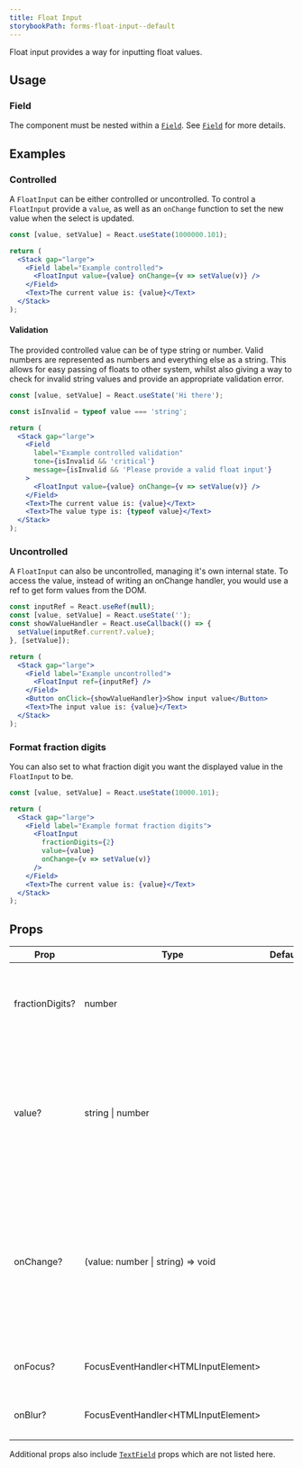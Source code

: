 ```yaml
---
title: Float Input
storybookPath: forms-float-input--default
---
```


Float input provides a way for inputting float values.

## Usage

### Field

The component must be nested within a [`Field`](/package/field). See
[`Field`](/package/field) for more details.

## Examples

### Controlled

A `FloatInput` can be either controlled or uncontrolled. To control a
`FloatInput` provide a `value`, as well as an `onChange` function to set the new
value when the select is updated.

```jsx live
const [value, setValue] = React.useState(1000000.101);

return (
  <Stack gap="large">
    <Field label="Example controlled">
      <FloatInput value={value} onChange={v => setValue(v)} />
    </Field>
    <Text>The current value is: {value}</Text>
  </Stack>
);
```

#### Validation

The provided controlled value can be of type string or number. Valid numbers are
represented as numbers and everything else as a string. This allows for easy
passing of floats to other system, whilst also giving a way to check for invalid
string values and provide an appropriate validation error.

```jsx live
const [value, setValue] = React.useState('Hi there');

const isInvalid = typeof value === 'string';

return (
  <Stack gap="large">
    <Field
      label="Example controlled validation"
      tone={isInvalid && 'critical'}
      message={isInvalid && 'Please provide a valid float input'}
    >
      <FloatInput value={value} onChange={v => setValue(v)} />
    </Field>
    <Text>The current value is: {value}</Text>
    <Text>The value type is: {typeof value}</Text>
  </Stack>
);
```

### Uncontrolled

A `FloatInput` can also be uncontrolled, managing it's own internal state. To
access the value, instead of writing an onChange handler, you would use a ref to
get form values from the DOM.

```jsx live
const inputRef = React.useRef(null);
const [value, setValue] = React.useState('');
const showValueHandler = React.useCallback(() => {
  setValue(inputRef.current?.value);
}, [setValue]);

return (
  <Stack gap="large">
    <Field label="Example uncontrolled">
      <FloatInput ref={inputRef} />
    </Field>
    <Button onClick={showValueHandler}>Show input value</Button>
    <Text>The input value is: {value}</Text>
  </Stack>
);
```

### Format fraction digits

You can also set to what fraction digit you want the displayed value in the
`FloatInput` to be.

```jsx live
const [value, setValue] = React.useState(10000.101);

return (
  <Stack gap="large">
    <Field label="Example format fraction digits">
      <FloatInput
        fractionDigits={2}
        value={value}
        onChange={v => setValue(v)}
      />
    </Field>
    <Text>The current value is: {value}</Text>
  </Stack>
);
```

## Props

| Prop            | Type                                 | Default | Description                                                                                                                                                 |
| --------------- | ------------------------------------ | ------- | ----------------------------------------------------------------------------------------------------------------------------------------------------------- |
| fractionDigits? | number                               |         | Specifies to what fraction digit to be displayed in the component.                                                                                          |
| value?          | string \| number                     |         | Value to be set in the component if using in a controlled flow. The `onChange` handler must also be set for this prop to be valid.                          |
| onChange?       | (value: number \| string) => void    |         | The handler that is fired for value changes inside the component as part of a controlled flow. The `value` prop must also be set for this prop to be valid. |
| onFocus?        | FocusEventHandler\<HTMLInputElement\> |         | Handler when input element is focused on.                                                                                                                   |
| onBlur?         | FocusEventHandler\<HTMLInputElement\> |         | Handler when input element is blurred.                                                                                                                      |

Additional props also include [`TextField`](/package/text-field) props which are
not listed here.
